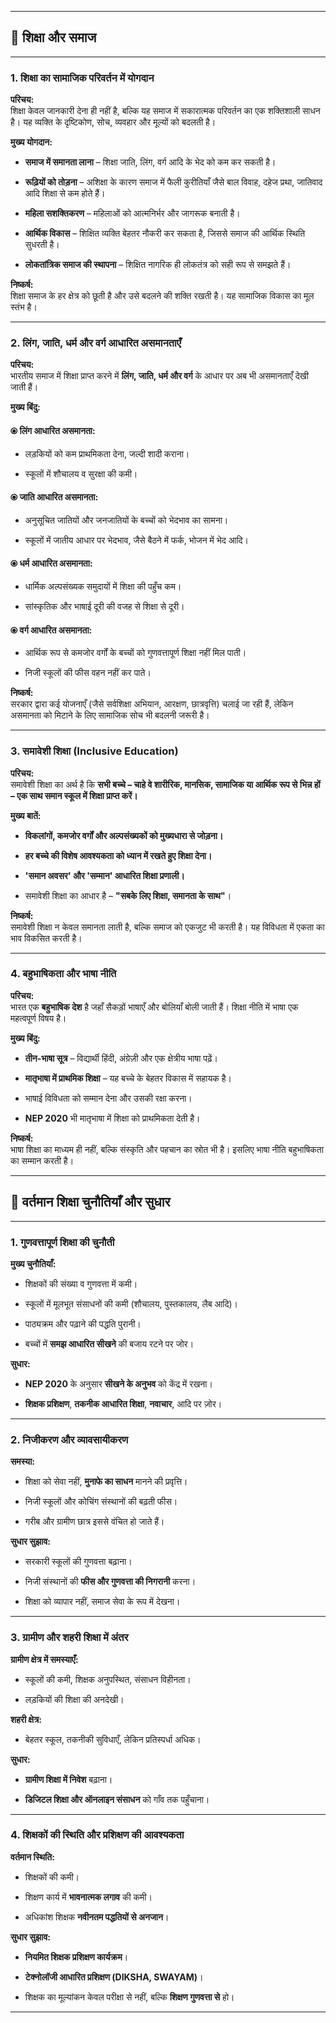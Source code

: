 
---

## 🔷 **शिक्षा और समाज**

---

### 1. **शिक्षा का सामाजिक परिवर्तन में योगदान**

**परिचय:**  
शिक्षा केवल जानकारी देना ही नहीं है, बल्कि यह समाज में सकारात्मक परिवर्तन का एक शक्तिशाली साधन है। यह व्यक्ति के दृष्टिकोण, सोच, व्यवहार और मूल्यों को बदलती है।

**मुख्य योगदान:**

- **समाज में समानता लाना** – शिक्षा जाति, लिंग, वर्ग आदि के भेद को कम कर सकती है।
    
- **रूढ़ियों को तोड़ना** – अशिक्षा के कारण समाज में फैली कुरीतियाँ जैसे बाल विवाह, दहेज प्रथा, जातिवाद आदि शिक्षा से कम होते हैं।
    
- **महिला सशक्तिकरण** – महिलाओं को आत्मनिर्भर और जागरूक बनाती है।
    
- **आर्थिक विकास** – शिक्षित व्यक्ति बेहतर नौकरी कर सकता है, जिससे समाज की आर्थिक स्थिति सुधरती है।
    
- **लोकतांत्रिक समाज की स्थापना** – शिक्षित नागरिक ही लोकतंत्र को सही रूप से समझते हैं।
    

**निष्कर्ष:**  
शिक्षा समाज के हर क्षेत्र को छूती है और उसे बदलने की शक्ति रखती है। यह सामाजिक विकास का मूल स्तंभ है।

---

### 2. **लिंग, जाति, धर्म और वर्ग आधारित असमानताएँ**

**परिचय:**  
भारतीय समाज में शिक्षा प्राप्त करने में **लिंग, जाति, धर्म और वर्ग** के आधार पर अब भी असमानताएँ देखी जाती हैं।

**मुख्य बिंदु:**

#### ⦿ **लिंग आधारित असमानता:**

- लड़कियों को कम प्राथमिकता देना, जल्दी शादी कराना।
    
- स्कूलों में शौचालय व सुरक्षा की कमी।
    

#### ⦿ **जाति आधारित असमानता:**

- अनुसूचित जातियों और जनजातियों के बच्चों को भेदभाव का सामना।
    
- स्कूलों में जातीय आधार पर भेदभाव, जैसे बैठने में फर्क, भोजन में भेद आदि।
    

#### ⦿ **धर्म आधारित असमानता:**

- धार्मिक अल्पसंख्यक समुदायों में शिक्षा की पहुँच कम।
    
- सांस्कृतिक और भाषाई दूरी की वजह से शिक्षा से दूरी।
    

#### ⦿ **वर्ग आधारित असमानता:**

- आर्थिक रूप से कमजोर वर्गों के बच्चों को गुणवत्तापूर्ण शिक्षा नहीं मिल पाती।
    
- निजी स्कूलों की फीस वहन नहीं कर पाते।
    

**निष्कर्ष:**  
सरकार द्वारा कई योजनाएँ (जैसे सर्वशिक्षा अभियान, आरक्षण, छात्रवृत्ति) चलाई जा रही हैं, लेकिन असमानता को मिटाने के लिए सामाजिक सोच भी बदलनी जरूरी है।

---

### 3. **समावेशी शिक्षा (Inclusive Education)**

**परिचय:**  
समावेशी शिक्षा का अर्थ है कि **सभी बच्चे – चाहे वे शारीरिक, मानसिक, सामाजिक या आर्थिक रूप से भिन्न हों – एक साथ समान स्कूल में शिक्षा प्राप्त करें।**

**मुख्य बातें:**

- **विकलांगों, कमजोर वर्गों और अल्पसंख्यकों को मुख्यधारा से जोड़ना।**
    
- **हर बच्चे की विशेष आवश्यकता को ध्यान में रखते हुए शिक्षा देना।**
    
- **'समान अवसर' और 'सम्मान' आधारित शिक्षा प्रणाली।**
    
- समावेशी शिक्षा का आधार है – **"सबके लिए शिक्षा, समानता के साथ"**।
    

**निष्कर्ष:**  
समावेशी शिक्षा न केवल समानता लाती है, बल्कि समाज को एकजुट भी करती है। यह विविधता में एकता का भाव विकसित करती है।

---

### 4. **बहुभाषिकता और भाषा नीति**

**परिचय:**  
भारत एक **बहुभाषिक देश** है जहाँ सैकड़ों भाषाएँ और बोलियाँ बोली जाती हैं। शिक्षा नीति में भाषा एक महत्वपूर्ण विषय है।

**मुख्य बिंदु:**

- **तीन-भाषा सूत्र** – विद्यार्थी हिंदी, अंग्रेज़ी और एक क्षेत्रीय भाषा पढ़ें।
    
- **मातृभाषा में प्राथमिक शिक्षा** – यह बच्चे के बेहतर विकास में सहायक है।
    
- भाषाई विविधता को सम्मान देना और उसकी रक्षा करना।
    
- **NEP 2020** भी मातृभाषा में शिक्षा को प्राथमिकता देती है।
    

**निष्कर्ष:**  
भाषा शिक्षा का माध्यम ही नहीं, बल्कि संस्कृति और पहचान का स्रोत भी है। इसलिए भाषा नीति बहुभाषिकता का सम्मान करती है।

---

## 🔷 **वर्तमान शिक्षा चुनौतियाँ और सुधार**

---

### 1. **गुणवत्तापूर्ण शिक्षा की चुनौती**

**मुख्य चुनौतियाँ:**

- शिक्षकों की संख्या व गुणवत्ता में कमी।
    
- स्कूलों में मूलभूत संसाधनों की कमी (शौचालय, पुस्तकालय, लैब आदि)।
    
- पाठ्यक्रम और पढ़ाने की पद्धति पुरानी।
    
- बच्चों में **समझ आधारित सीखने** की बजाय रटने पर जोर।
    

**सुधार:**

- **NEP 2020** के अनुसार **सीखने के अनुभव** को केंद्र में रखना।
    
- **शिक्षक प्रशिक्षण**, **तकनीक आधारित शिक्षा**, **नवाचार**, आदि पर ज़ोर।
    

---

### 2. **निजीकरण और व्यावसायीकरण**

**समस्या:**

- शिक्षा को सेवा नहीं, **मुनाफे का साधन** मानने की प्रवृत्ति।
    
- निजी स्कूलों और कोचिंग संस्थानों की बढ़ती फीस।
    
- गरीब और ग्रामीण छात्र इससे वंचित हो जाते हैं।
    

**सुधार सुझाव:**

- सरकारी स्कूलों की गुणवत्ता बढ़ाना।
    
- निजी संस्थानों की **फीस और गुणवत्ता की निगरानी** करना।
    
- शिक्षा को व्यापार नहीं, समाज सेवा के रूप में देखना।
    

---

### 3. **ग्रामीण और शहरी शिक्षा में अंतर**

**ग्रामीण क्षेत्र में समस्याएँ:**

- स्कूलों की कमी, शिक्षक अनुपस्थित, संसाधन विहीनता।
    
- लड़कियों की शिक्षा की अनदेखी।
    

**शहरी क्षेत्र:**

- बेहतर स्कूल, तकनीकी सुविधाएँ, लेकिन प्रतिस्पर्धा अधिक।
    

**सुधार:**

- **ग्रामीण शिक्षा में निवेश** बढ़ाना।
    
- **डिजिटल शिक्षा और ऑनलाइन संसाधन** को गाँव तक पहुँचाना।
    

---

### 4. **शिक्षकों की स्थिति और प्रशिक्षण की आवश्यकता**

**वर्तमान स्थिति:**

- शिक्षकों की कमी।
    
- शिक्षण कार्य में **भावनात्मक लगाव** की कमी।
    
- अधिकांश शिक्षक **नवीनतम पद्धतियों से अनजान**।
    

**सुधार सुझाव:**

- **नियमित शिक्षक प्रशिक्षण कार्यक्रम**।
    
- **टेक्नोलॉजी आधारित प्रशिक्षण (DIKSHA, SWAYAM)**।
    
- शिक्षक का मूल्यांकन केवल परीक्षा से नहीं, बल्कि **शिक्षण गुणवत्ता से** हो।
    

---
